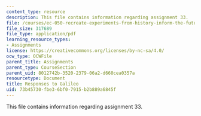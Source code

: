 ```yaml
---
content_type: resource
description: This file contains information regarding assignment 33.
file: /courses/ec-050-recreate-experiments-from-history-inform-the-future-from-the-past-galileo-january-iap-2010/73b45730fbe36bf07915b2b889a6845f_MITEC_050IAP10_assn33.pdf
file_size: 317689
file_type: application/pdf
learning_resource_types:
- Assignments
license: https://creativecommons.org/licenses/by-nc-sa/4.0/
ocw_type: OCWFile
parent_title: Assignments
parent_type: CourseSection
parent_uid: 8012742b-3520-2379-06a2-d660cea0357a
resourcetype: Document
title: Responses to Galileo
uid: 73b45730-fbe3-6bf0-7915-b2b889a6845f
---
```

This file contains information regarding assignment 33.